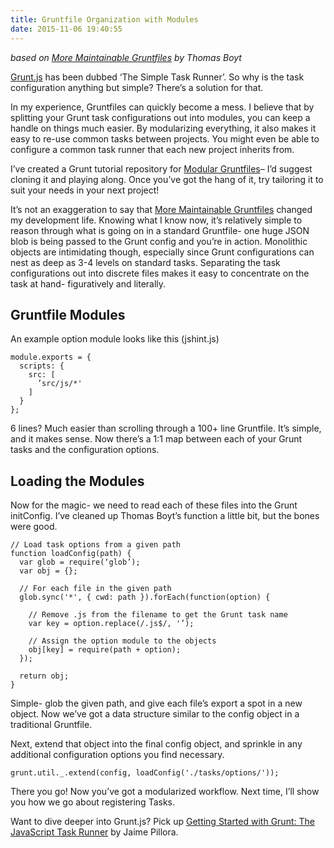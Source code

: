 ```yaml
---
title: Gruntfile Organization with Modules
date: 2015-11-06 19:40:55
---
```


*based on [More Maintainable Gruntfiles](/http://www.thomasboyt.com/2013/09/01/maintainable-grunt.html) by Thomas Boyt*

[Grunt.js](https://gruntjs.com/) has been dubbed ‘The Simple Task Runner’. So why is the task configuration anything but simple? There’s a solution for that.

<!-- more -->

In my experience, Gruntfiles can quickly become a mess. I believe that by splitting your Grunt task configurations out into modules, you can keep a handle on things much easier. By modularizing everything, it also makes it easy to re-use common tasks between projects. You might even be able to configure a common task runner that each new project inherits from.

I’ve created a Grunt tutorial repository for [Modular Gruntfiles](https://github.com/thomasphorton/grunt-start/)– I’d suggest cloning it and playing along. Once you’ve got the hang of it, try tailoring it to suit your needs in your next project!

It’s not an exaggeration to say that [More Maintainable Gruntfiles](/http://www.thomasboyt.com/2013/09/01/maintainable-grunt.html) changed my development life. Knowing what I know now, it’s relatively simple to reason through what is going on in a standard Gruntfile- one huge JSON blob is being passed to the Grunt config and you’re in action. Monolithic objects are intimidating though, especially since Grunt configurations can nest as deep as 3-4 levels on standard tasks. Separating the task configurations out into discrete files makes it easy to concentrate on the task at hand- figuratively and literally.

## Gruntfile Modules
An example option module looks like this (jshint.js)

```
module.exports = {
  scripts: {
    src: [
      ’src/js/*'
    ]
  }
};
```

6 lines? Much easier than scrolling through a 100+ line Gruntfile. It’s simple, and it makes sense. Now there’s a 1:1 map between each of your Grunt tasks and the configuration options.

## Loading the Modules
Now for the magic- we need to read each of these files into the Grunt initConfig. I’ve cleaned up Thomas Boyt’s function a little bit, but the bones were good.

```
// Load task options from a given path
function loadConfig(path) {
  var glob = require(‘glob’);
  var obj = {};

  // For each file in the given path
  glob.sync('*', { cwd: path }).forEach(function(option) {

    // Remove .js from the filename to get the Grunt task name
    var key = option.replace(/.js$/, '’);

    // Assign the option module to the objects
    obj[key] = require(path + option);
  });

  return obj;
}
```

Simple- glob the given path, and give each file’s export a spot in a new object. Now we’ve got a data structure similar to the config object in a traditional Gruntfile.

Next, extend that object into the final config object, and sprinkle in any additional configuration options you find necessary.

```
grunt.util._.extend(config, loadConfig('./tasks/options/'));
```

There you go! Now you’ve got a modularized workflow. Next time, I’ll show you how we go about registering Tasks.

Want to dive deeper into Grunt.js? Pick up [Getting Started with Grunt: The JavaScript Task Runner](http://amzn.to/1lNQhfN) by Jaime Pillora.